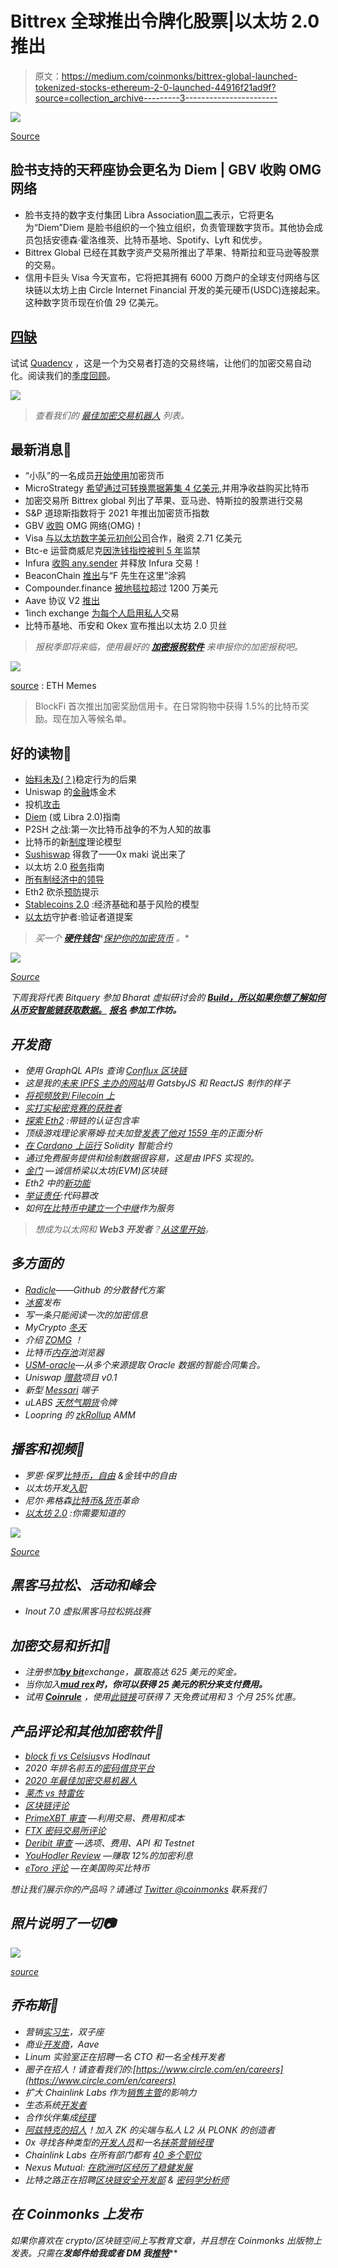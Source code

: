 # Bittrex 全球推出令牌化股票|以太坊 2.0 推出

> 原文：<https://medium.com/coinmonks/bittrex-global-launched-tokenized-stocks-ethereum-2-0-launched-44916f21ad9f?source=collection_archive---------3----------------------->

![](img/864568a79a604657b2dc4760725d8610.png)

[Source](https://www.reddit.com/r/Bitcoin/comments/k7c9kh/bitcoin_moon_balloon/)

## 脸书支持的天秤座协会更名为 Diem | GBV 收购 OMG 网络

*   脸书支持的数字支付集团 Libra Association[周二](https://www.cnbc.com/2020/12/01/facebook-backed-libra-digital-currency-has-been-renamed-diem.html)表示，它将更名为“Diem”Diem 是脸书组织的一个独立组织，负责管理数字货币。其他协会成员包括安德森·霍洛维茨、比特币基地、Spotify、Lyft 和优步。
*   Bittrex Global 已经在其数字资产交易所推出了苹果、特斯拉和亚马逊等股票的交易。
*   信用卡巨头 Visa 今天宣布，它将把其拥有 6000 万商户的全球支付网络与区块链以太坊上由 Circle Internet Financial 开发的美元硬币(USDC)连接起来。这种数字货币现在价值 29 亿美元。

## [四缺](https://quadency.com/?r=ea20aa360c45d1f5ad47a19a)

试试 [Quadency](https://quadency.com/?r=ea20aa360c45d1f5ad47a19a) ，这是一个为交易者打造的交易终端，让他们的加密交易自动化。阅读我们的[季度回顾](/coinmonks/quadency-review-a-crypto-trading-automation-platform-3068eaa374e1)。

[![](img/87e8bd31fe75a82091bf9b372cb21c31.png)](https://quadency.com?r=ea20aa360c45d1f5ad47a19a)

> *查看我们的* [*最佳加密交易机器人*](/coinmonks/whats-the-best-crypto-trading-bot-in-2020-top-8-bitcoin-trading-bot-c16adeb13317) *列表。*

## 最新消息📰

*   “小队”的一名成员[开始使用](https://www.wired.com/story/member-squad-takes-cryptocurrency/)加密货币
*   MicroStrategy [希望通过可转换票据筹集 4 亿美元](https://www.theblockcrypto.com/linked/86887/microstrategy-400-million-convertible-notes-bitcoin),并用净收益购买比特币
*   加密交易所 Bittrex global 列出了苹果、亚马逊、特斯拉的股票进行交易
*   S&P 道琼斯指数将于 2021 年推出加密货币指数
*   GBV [收购](https://gbv.capital/gbv-omg-synqa/) OMG 网络(OMG)！
*   Visa [与以太坊数字美元初创公司](https://www.forbes.com/sites/michaeldelcastillo/2020/12/02/visa-partners-with-ethereum-digital-dollar-startup-that-raised-271-million/?sh=d6d95994b1f5)合作，融资 2.71 亿美元
*   Btc-e 运营商威尼克[因洗钱指控被判 5 年](https://www.coindesk.com/btc-e-operator-vinnik-sentenced-to-5-years-in-prison-on-money-laundering-charges)监禁
*   Infura [收购 any.sender](https://blog.infura.io/announcing-our-acquisition-of-any-sender-and-the-alpha-release-of-infura-transactions/) 并释放 Infura 交易！
*   BeaconChain [推出](https://beaconscan.com/slot/1)与“F 先生在这里”涂鸦
*   Compounder.finance [被地毯拉](https://rekt.ghost.io/deathbed-confessions-c3pr/)超过 1200 万美元
*   Aave 协议 V2 [推出](/aave/the-aave-protocol-v2-f06f299cee04)
*   1inch exchange [为每个人启用私人](https://twitter.com/1inchExchange/status/1334992381242961930)交易
*   比特币基地、币安和 Okex 宣布推出以太坊 2.0 贝丝

> *报税季即将来临，使用最好的* [***加密报税软件***](/coinmonks/best-crypto-tax-tool-for-my-money-72d4b430816b) *来申报你的加密报税吧。*

![](img/de1189fc900427d21edbb7405ec2909e.png)

[source](https://twitter.com/EthereumMemes/status/1334908071387090946/photo/1) : ETH Memes

> BlockFi 首次推出加密奖励信用卡。在日常购物中获得 1.5%的比特币奖励。现在加入等候名单。

## 好的读物📑

*   [始料未及(？)](https://www.coincenter.org/the-unintended-consequences-of-the-stable-act/)稳定行为的后果
*   Uniswap 的[金融](https://research.paradigm.xyz/uniswaps-alchemy)炼金术
*   投机[攻击](https://nakamotoinstitute.org/mempool/speculative-attack/)
*   [Diem](/coinmonks/guide-to-diem-or-libra-2-0-cf90a31c9430) (或 Libra 2.0)指南
*   P2SH 之战:第一次比特币战争的不为人知的故事
*   比特币的新[制度](/@Solairis_/new-institutional-theoric-model-for-bitcoin-138e94233bf6)理论模型
*   [Sushiswap](https://rekt.ghost.io/sushiswap-saved-0xmaki-speaks-out/) 得救了——0x maki 说出来了
*   以太坊 2.0 [税务](https://gordonlawltd.com/ethereum-2-tax-guide/)指南
*   [所有制经济中的领导](https://variant.fund/leadership-in-the-ownership-economy/)
*   Eth2 砍杀[预防](/prysmatic-labs/eth2-slashing-prevention-tips-f6faa5025f50)提示
*   [Stablecoins 2.0](https://arxiv.org/pdf/2006.12388.pdf) :经济基础和基于风险的模型
*   [以太坊](/dappnode/guardians-of-ethereum-a-validator-dao-proposal-d82e76231b45)守护者:验证者道提案

> *买一个* [***硬件钱包***](/coinmonks/the-best-cryptocurrency-hardware-wallets-of-2020-e28b1c124069)*[*保护你的加密货币*](/coinmonks/how-to-prevent-cryptocurrency-hacking-and-theft-from-your-wallet-65c8ff767766) *。**

*![](img/465611f44e16a1c150bfd37254eb3ec8.png)*

*[Source](https://www.reddit.com/r/CryptoCurrency/comments/k70am0/well_somebody_has_to_do_it/)*

*下周我将代表 Bitquery 参加 Bharat 虚拟研讨会的 [**Build，所以如果你想了解如何从币安智能链获取数据。**](https://www.binance.com/en/blog/421499824684901115/Build-for-Bharat--House-of-Workshops-feat-Google-Marlin-Band-and-ANKR?utm_campaign=Bitquery%27s%20Newsletter&utm_medium=email&utm_source=Revue%20newsletter) **[**报名**](https://www.airmeet.com/e/0f97f7e0-11e6-11eb-9180-f75161baafe2?utm_campaign=Bitquery%27s%20Newsletter&utm_medium=email&utm_source=Revue%20newsletter) 参加工作坊。***

## *开发商*

*   *使用 GraphQL APIs 查询 [Conflux 区块链](https://bitquery.io/blog/conflux-blockchain-api)*
*   *这是我的[未来 IPFS 主办的网站](https://twitter.com/achatainga/status/1329151805465489409?s=20)用 GatsbyJS 和 ReactJS 制作的样子*
*   *[将视频放到 Filecoin 上](https://blog.textile.io/video-on-filecoin-using-voodfy-project-and-powergate/)*
*   *[实打实秘密竞赛的获胜者](https://blog.soliditylang.org/2020/12/03/solidity-underhanded-contest-winners/)*
*   *[探索 Eth2](https://www.symphonious.net/2020/12/04/exploring-eth2-attestation-inclusion-rates-with-chaind/) :带链的认证包含率*
*   *顶级游戏理论家蒂姆·拉夫加登[发表了他对 1559 年](http://timroughgarden.org/papers/eip1559.pdf)的正面分析*
*   *[在 Cardano 上运行](https://www.reddit.com/r/ethereum/comments/k669ff/running_solidity_smart_contracts_on_cardano/) Solidity 智能合约*
*   *通过免费服务提供和绘制数据很容易，这是由 IPFS 实现的。*
*   *[金门](https://loredanacirstea.medium.com/golden-gate-trustless-bridging-ethereum-evm-blockchains-part-2-transaction-replay-b021786d3c59) —诚信桥梁以太坊(EVM)区块链*
*   *Eth2 中的[新功能](https://hackmd.io/@benjaminion/eth2_news/https%3A%2F%2Fhackmd.io%2F%40benjaminion%2Fwnie2_201130)*
*   *[举证责任](https://blog.ethereum.org/2020/11/30/the-1x-files-code-merkleization/):代码篡改*
*   *如何[在比特币中建立一个中继](https://stonecoldpat.medium.com/how-to-build-a-relay-as-a-service-in-bitcoin-b37368661c2)作为服务*

> *想成为以太网和 **Web3 开发者**？[从这里开始](http://blog.coincodecap.com/go/learn)。*

## *多方面的*

*   *[Radicle](https://radicle.xyz/)——Github 的分散替代方案*
*   *[冰窖](https://space.storage/)发布*
*   *写一条只能阅读一次的加密信息*
*   *MyCrypto [冬天](https://winter.mycrypto.com/)*
*   *介绍 [ZOMG](https://forum.zcashcommunity.com/t/introducing-zomg/37906) ！*
*   *比特币[内存池](https://mempool.space/)浏览器*
*   *[USM-oracle](https://www.npmjs.com/package/usm-oracles)—从多个来源提取 Oracle 数据的智能合同集合。*
*   *Uniswap [赠款](https://gov.uniswap.org/t/rfc-uniswap-grants-program-v0-1/9081)项目 v0.1*
*   *新型 [Messari](https://messari.io/) 端子*
*   *uLABS [天然气期货](/uma-project/ulabs-gas-futures-token-9f51682778dd)令牌*
*   *Loopring 的 [zkRollup](/loopring-protocol/looprings-zkrollup-amm-is-live-2f8251cd0fcd) AMM*

## *播客和视频💽*

*   *罗恩·保罗[比特币，自由](https://stephanlivera.com/episode/234/) &金钱中的自由*
*   *以太坊开发[入职](https://www.youtube.com/watch?v=ipFJeK0M5ks&feature=youtu.be)*
*   *尼尔·弗格森[比特币&货币](https://stephanlivera.com/episode/235/)革命*
*   *[以太坊 2.0](https://unchainedpodcast.com/ethereum-2-0-what-you-need-to-know/) :你需要知道的*

*![](img/ab56a934f38c5d53c5641dd5d9ab2a72.png)*

*[Source](https://www.reddit.com/r/CryptoCurrency/comments/k72tq6/the_next_head_of_the_family_needs_to_start_somehow/)*

## *黑客马拉松、活动和峰会*

*   *Inout 7.0 虚拟黑客马拉松挑战赛*

## *加密交易和折扣🔖*

*   *注册参加[**by bit**](/coinmonks/bybit-exchange-review-dbd570019b71)exchange，赢取高达 625 美元的奖金。*
*   *当你加入[***mud rex***](https://mudrex.com/signup?referral_code=COIN3566)***时，你可以获得 25 美元的积分来支付费用。****
*   *试用 [**Coinrule**](https://webapp.coinrule.io/coupon/coinmonks-7-25-3-e2bf6c60e795407381edf98d1a174ac2?fp_ref=coincodecap) ，使用[此链接](https://webapp.coinrule.io/coupon/coinmonks-7-25-3-e2bf6c60e795407381edf98d1a174ac2?fp_ref=coincodecap)可获得 7 天免费试用和 3 个月 25%优惠。*

## *产品评论和其他加密软件📙*

*   *[block fi vs Celsius](/coinmonks/blockfi-vs-celsius-vs-hodlnaut-8a1cc8c26630)vs Hodlnaut*
*   *2020 年排名前五的[密码借贷平台](https://blog.coincodecap.com/top-5-crypto-lending-platforms)*
*   *[2020 年最佳加密交易机器人](/coinmonks/whats-the-best-crypto-trading-bot-in-2020-top-8-bitcoin-trading-bot-c16adeb13317)*
*   *[莱杰 vs 特雷佐](/coinmonks/ledger-nano-s-vs-x-battery-hardware-price-storage-59a6663fe3b0)*
*   *[区块链评论](/coinmonks/blockfi-review-53096053c097)*
*   *[PrimeXBT 审查](/coinmonks/primexbt-review-88e0815be858) —利用交易、费用和成本*
*   *[FTX 密码交易所评论](/coinmonks/ftx-crypto-exchange-review-53664ac1198f)*
*   *[Deribit 审查](/coinmonks/deribit-review-options-fees-apis-and-testnet-2ca16c4bbdb2) —选项、费用、API 和 Testnet*
*   *[YouHodler Review](/coinmonks/youhodler-4-easy-ways-to-make-money-98969b9689f2) —赚取 12%的加密利息*
*   *[eToro 评论](/coinmonks/etoro-review-78807ddeb33c) —在美国购买比特币*

*想让我们展示你的产品吗？请通过 [Twitter @coinmonks](https://twitter.com/coinmonks) 联系我们*

## *照片说明了一切📷*

*![](img/3e6c43544d0bc888abb6eb5b1541d236.png)*

*[source](https://www.reddit.com/r/CryptoCurrency/comments/k73lvl/mainstream_adoption/)*

## *乔布斯👷*

*   *营销[实习生](https://cryptocurrencyjobs.co/marketing/gemini-marketing-intern/)，双子座*
*   *商业[开发商](https://cryptocurrencyjobs.co/sales/aave-business-developer/)，Aave*
*   *Linum 实验室正在招聘一名 CTO 和一名全栈开发者*
*   *圈子在招人！请查看我们的:[https://www.circle.com/en/careers](https://www.circle.com/en/careers)*
*   *扩大 Chainlink Labs 作为[销售主管](https://jobs.lever.co/chainlink/6bb12110-439a-4033-9b7c-d5e0baaf33ed?lever-origin=applied&lever-source%5B%5D=Week%20in%20Ethereum)的影响力*
*   *生态系统[开发者](https://cryptocurrencyjobs.co/marketing/3box-ecosystem-developer/)*
*   *合作伙伴集成[经理](https://cryptocurrencyjobs.co/engineering/chainlink-partner-integrations-manager/)*
*   *[阿兹特克的招人](/aztec-protocol/were-hiring-5cd7cf5b0667)！加入 ZK 的尖端与私人 L2 从 PLONK 的创造者*
*   *0x 寻找各种类型的[开发人员](https://0x.org/about/jobs)和一名[抹茶营销经理](https://boards.greenhouse.io/0x/jobs/4923909002)*
*   *Chainlink Labs 在所有部门都有 [40 多个职位](https://www.chainlinklabs.com/careers#open-roles)*
*   *Nexus Mutual: [在欧洲时区经历了稳健发展](https://angel.co/company/nexus-mutual-1/jobs/967538-smart-contract-engineer)*
*   *比特之路正在招聘[区块链安全开发部](https://jobs.lever.co/trailofbits/4f459855-3299-462f-9e73-299a840d5baf) & [密码学分析师](https://jobs.lever.co/trailofbits/56af8506-3205-4c7b-b28d-ba8292bd1a47)*

## *在 Coinmonks 上发布*

*如果你喜欢在 crypto/区块链空间上写教育文章，并且想在 Coinmonks 出版物上发表。只需在**发邮件给我或者 DM 我**[***推特***](https://twitter.com/coinmonks)***
